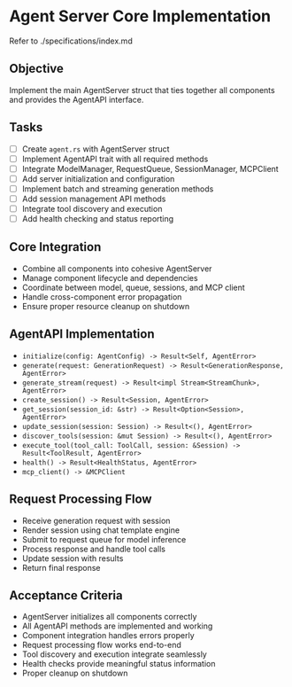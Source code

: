 # Agent Server Core Implementation

Refer to ./specifications/index.md

## Objective
Implement the main AgentServer struct that ties together all components and provides the AgentAPI interface.

## Tasks
- [ ] Create `agent.rs` with AgentServer struct
- [ ] Implement AgentAPI trait with all required methods
- [ ] Integrate ModelManager, RequestQueue, SessionManager, MCPClient
- [ ] Add server initialization and configuration
- [ ] Implement batch and streaming generation methods
- [ ] Add session management API methods
- [ ] Integrate tool discovery and execution
- [ ] Add health checking and status reporting

## Core Integration
- Combine all components into cohesive AgentServer
- Manage component lifecycle and dependencies
- Coordinate between model, queue, sessions, and MCP client
- Handle cross-component error propagation
- Ensure proper resource cleanup on shutdown

## AgentAPI Implementation
- `initialize(config: AgentConfig) -> Result<Self, AgentError>`
- `generate(request: GenerationRequest) -> Result<GenerationResponse, AgentError>`
- `generate_stream(request) -> Result<impl Stream<StreamChunk>, AgentError>`
- `create_session() -> Result<Session, AgentError>`
- `get_session(session_id: &str) -> Result<Option<Session>, AgentError>`
- `update_session(session: Session) -> Result<(), AgentError>`
- `discover_tools(session: &mut Session) -> Result<(), AgentError>`
- `execute_tool(tool_call: ToolCall, session: &Session) -> Result<ToolResult, AgentError>`
- `health() -> Result<HealthStatus, AgentError>`
- `mcp_client() -> &MCPClient`

## Request Processing Flow
- Receive generation request with session
- Render session using chat template engine
- Submit to request queue for model inference
- Process response and handle tool calls
- Update session with results
- Return final response

## Acceptance Criteria
- AgentServer initializes all components correctly
- All AgentAPI methods are implemented and working
- Component integration handles errors properly
- Request processing flow works end-to-end
- Tool discovery and execution integrate seamlessly
- Health checks provide meaningful status information
- Proper cleanup on shutdown
